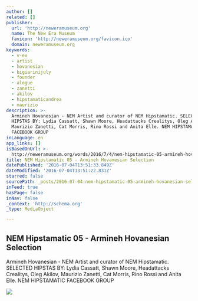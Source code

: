```yaml
---
author: []
related: []
publisher:
  url: 'http://neweramuseum.org'
  name: The New Era Museum
  favicon: 'http://neweramuseum.org/favicon.ico'
  domain: neweramuseum.org
keywords:
  - v-ex
  - artist
  - hovanesian
  - bigiarinijuly
  - founder
  - alogue
  - zanetti
  - akilov
  - hipstamaticandrea
  - maurizio
description: >-
  Armineh Hovanesian - NEM Artist and curator of NEM Hipstamatic. SELECTED
  HIPSTAS BY: Lydia Cassatt, Shawn Moore, Headattacks Crealitys, Oleg Akilov,
  Maurizio Zanetti, Cat Morris, Rino Rossi and Anita Elle. NEM HIPSTAMATIC
  FACEBOOK GROUP
inLanguage: en
app_links: []
isBasedOnUrl: >-
  http://neweramuseum.org/words/2016/7/4/nem-hipstamatic-05-armineh-hovanesian-selection
title: NEM Hipstamatic 05 - Armineh Hovanesian Selection
datePublished: '2016-07-04T13:51:33.849Z'
dateModified: '2016-07-04T13:51:22.831Z'
starred: false
sourcePath: _posts/2016-07-04-nem-hipstamatic-05-armineh-hovanesian-selection.md
inFeed: true
hasPage: false
inNav: false
_context: 'http://schema.org'
_type: MediaObject

---
```

<article style=""><h1>NEM Hipstamatic 05 - Armineh Hovanesian Selection</h1><p>Armineh Hovanesian - NEM Artist and curator of NEM Hipstamatic. SELECTED HIPSTAS BY: Lydia Cassatt, Shawn Moore, Headattacks Crealitys, Oleg Akilov, Maurizio Zanetti, Cat Morris, Rino Rossi and Anita Elle. NEM HIPSTAMATIC FACEBOOK GROUP</p><img src="http://static1.squarespace.com/static/50e5b834e4b0837383d7bb18/50e5b834e4b0837383d7bb1f/577a6691e4fcb599ceaa0d7a/1467639968788/static1.squarespace.jpg?format=1000w" /></article>